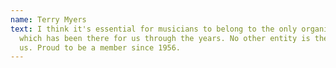 ```yaml
---
name: Terry Myers
text: I think it's essential for musicians to belong to the only organization
  which has been there for us through the years. No other entity is there for
  us. Proud to be a member since 1956.
---
```

